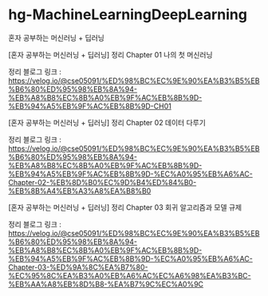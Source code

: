 # hg-MachineLearningDeepLearning
혼자 공부하는 머신러닝 + 딥러닝

[혼자 공부하는 머신러닝 + 딥러닝] 정리 Chapter 01 나의 첫 머신러닝

  정리 블로그 링크 : https://velog.io/@cse05091/%ED%98%BC%EC%9E%90%EA%B3%B5%EB%B6%80%ED%95%98%EB%8A%94-%EB%A8%B8%EC%8B%A0%EB%9F%AC%EB%8B%9D-%EB%94%A5%EB%9F%AC%EB%8B%9D-CH01


[혼자 공부하는 머신러닝 + 딥러닝] 정리 Chapter 02 데이터 다루기

  정리 블로그 링크 : https://velog.io/@cse05091/%ED%98%BC%EC%9E%90%EA%B3%B5%EB%B6%80%ED%95%98%EB%8A%94-%EB%A8%B8%EC%8B%A0%EB%9F%AC%EB%8B%9D-%EB%94%A5%EB%9F%AC%EB%8B%9D-%EC%A0%95%EB%A6%AC-Chapter-02-%EB%8D%B0%EC%9D%B4%ED%84%B0-%EB%8B%A4%EB%A3%A8%EA%B8%B0

[혼자 공부하는 머신러닝 + 딥러닝] 정리 Chapter 03 회귀 알고리즘과 모델 규제

  정리 블로그 링크 : https://velog.io/@cse05091/%ED%98%BC%EC%9E%90%EA%B3%B5%EB%B6%80%ED%95%98%EB%8A%94-%EB%A8%B8%EC%8B%A0%EB%9F%AC%EB%8B%9D-%EB%94%A5%EB%9F%AC%EB%8B%9D-%EC%A0%95%EB%A6%AC-Chapter-03-%ED%9A%8C%EA%B7%80-%EC%95%8C%EA%B3%A0%EB%A6%AC%EC%A6%98%EA%B3%BC-%EB%AA%A8%EB%8D%B8-%EA%B7%9C%EC%A0%9C
